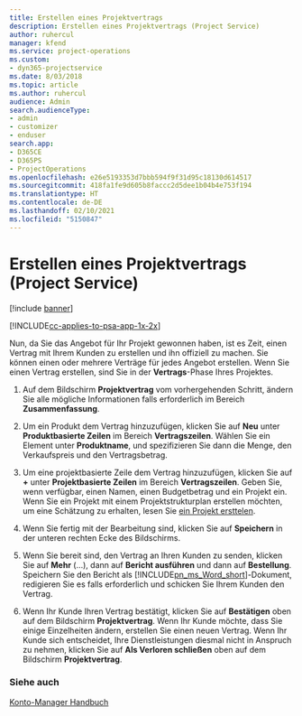 ```yaml
---
title: Erstellen eines Projektvertrags
description: Erstellen eines Projektvertrags (Project Service)
author: ruhercul
manager: kfend
ms.service: project-operations
ms.custom:
- dyn365-projectservice
ms.date: 8/03/2018
ms.topic: article
ms.author: ruhercul
audience: Admin
search.audienceType:
- admin
- customizer
- enduser
search.app:
- D365CE
- D365PS
- ProjectOperations
ms.openlocfilehash: e26e5193353d7bbb594f9f31d95c18130d614517
ms.sourcegitcommit: 418fa1fe9d605b8faccc2d5dee1b04b4e753f194
ms.translationtype: HT
ms.contentlocale: de-DE
ms.lasthandoff: 02/10/2021
ms.locfileid: "5150847"
---
```

# <a name="create-a-project-contract-project-service"></a>Erstellen eines Projektvertrags (Project Service)

[!include [banner](../includes/psa-now-project-operations.md)]

[!INCLUDE[cc-applies-to-psa-app-1x-2x](../includes/cc-applies-to-psa-app-1x-2x.md)]

Nun, da Sie das Angebot für Ihr Projekt gewonnen haben, ist es Zeit, einen Vertrag mit Ihrem Kunden zu erstellen und ihn offiziell zu machen. Sie können einen oder mehrere Verträge für jedes Angebot erstellen. Wenn Sie einen Vertrag erstellen, sind Sie in der **Vertrags**-Phase Ihres Projektes.  
  
1. Auf dem Bildschirm **Projektvertrag** vom vorhergehenden Schritt, ändern Sie alle mögliche Informationen falls erforderlich im Bereich **Zusammenfassung**.  
  
2. Um ein Produkt dem Vertrag hinzuzufügen, klicken Sie auf **Neu** unter **Produktbasierte Zeilen** im Bereich **Vertragszeilen**. Wählen Sie ein Element unter **Produktname**, und spezifizieren Sie dann die Menge, den Verkaufspreis und den Vertragsbetrag.  
  
3. Um eine projektbasierte Zeile dem Vertrag hinzuzufügen, klicken Sie auf **+** unter **Projektbasierte Zeilen** im Bereich **Vertragszeilen**. Geben Sie, wenn verfügbar, einen Namen, einen Budgetbetrag und ein Projekt ein. Wenn Sie ein Projekt mit einem Projektstrukturplan erstellen möchten, um eine Schätzung zu erhalten, lesen Sie [ein Projekt ersttelen](../psa/create-project.md).  
  
4. Wenn Sie fertig mit der Bearbeitung sind, klicken Sie auf **Speichern** in der unteren rechten Ecke des Bildschirms.  
  
5. Wenn Sie bereit sind, den Vertrag an Ihren Kunden zu senden, klicken Sie auf **Mehr** (…), dann auf **Bericht ausführen** und dann auf **Bestellung**. Speichern Sie den Bericht als [!INCLUDE[pn_ms_Word_short](../includes/pn-ms-word-short.md)]-Dokument, redigieren Sie es falls erforderlich und schicken Sie Ihrem Kunden den Vertrag.  
  
6. Wenn Ihr Kunde Ihren Vertrag bestätigt, klicken Sie auf **Bestätigen** oben auf dem Bildschirm **Projektvertrag**. Wenn Ihr Kunde möchte, dass Sie einige Einzelheiten ändern, erstellen Sie einen neuen Vertrag. Wenn Ihr Kunde sich entscheidet, Ihre Dienstleistungen diesmal nicht in Anspruch zu nehmen, klicken Sie auf **Als Verloren schließen** oben auf dem Bildschirm **Projektvertrag**.  
  
### <a name="see-also"></a>Siehe auch  
 [Konto-Manager Handbuch](../psa/account-manager-guide.md)
